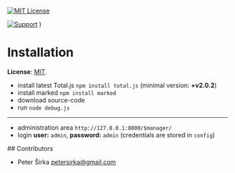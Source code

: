 [![MIT License][license-image]][license-url]

[![Support](https://www.totaljs.com/img/button-support.png?v=2)](https://www.totaljs.com/support/) )

# Installation

__License__: [MIT](license.txt). 

- install latest Total.js `npm install total.js` (minimal version: __+v2.0.2__)
- install marked `npm install marked`
- download source-code
- run `node debug.js`

---

- administration area `http://127.0.0.1:8000/$manager/`
- login __user:__ `admin`, __password:__ `admin` (credentials are stored in `config`)


## Contributors

- Peter Širka <petersirka@gmail.com>

[license-image]: https://img.shields.io/badge/license-MIT-blue.svg?style=flat
[license-url]: license.txt
